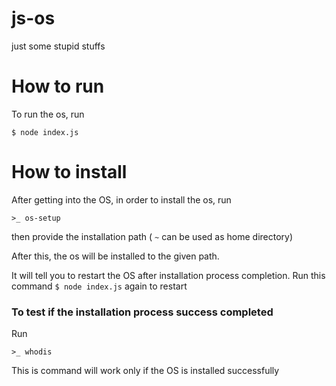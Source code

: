 # js-os
just some stupid stuffs

# How to run
To run the os, run
```
$ node index.js
```

# How to install
After getting into the OS, in order to install the os, run
```
>_ os-setup
```
then provide the installation path ( `~` can be used as home directory)

After this, the os will be installed to the given path.

It will tell you to restart the OS after installation process completion. Run this command `$ node index.js` again to restart

### To test if the installation process success completed
Run
```
>_ whodis
```
This is command will work only if the OS is installed successfully
